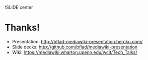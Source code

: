 !SLIDE center

# Thanks! #

* Presentation: http://bflad-mediawiki-presentation.heroku.com/
* Slide decks: http://github.com/bflad/mediawiki-presentation
* Wiki: https://mediawiki.wharton.upenn.edu/wcit/Tech_Talks/